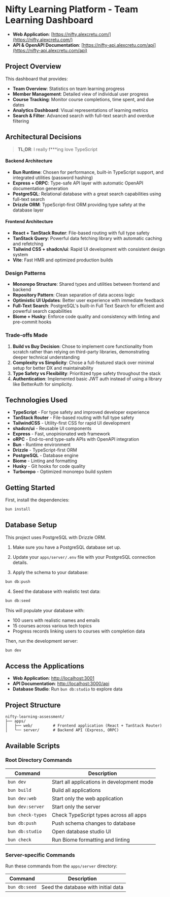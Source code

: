 # Nifty Learning Platform - Team Learning Dashboard

- **Web Application**: [https://nifty.alexcretu.com/](https://nifty.alexcretu.com/)
- **API & OpenAPI Documentation**: [https://nifty-api.alexcretu.com/api](https://nifty-api.alexcretu.com/api)

## Project Overview

This dashboard that provides:

- **Team Overview**: Statistics on team learning progress
- **Member Management**: Detailed view of individual user progress
- **Course Tracking**: Monitor course completions, time spent, and due dates
- **Analytics Dashboard**: Visual representations of learning metrics
- **Search & Filter**: Advanced search with full-text search and overdue filtering

## Architectural Decisions

> **TL;DR**: I really f\*\*\*ing love TypeScript

#### Backend Architecture

- **Bun Runtime**: Chosen for performance, built-in TypeScript support, and integrated utilities (password hashing)
- **Express + ORPC**: Type-safe API layer with automatic OpenAPI documentation generation
- **PostgreSQL**: Relational database with a great search capabilities using full-text search
- **Drizzle ORM**: TypeScript-first ORM providing type safety at the database layer

#### Frontend Architecture

- **React + TanStack Router**: File-based routing with full type safety
- **TanStack Query**: Powerful data fetching library with automatic caching and refetching
- **Tailwind CSS + shadcn/ui**: Rapid UI development with consistent design system
- **Vite**: Fast HMR and optimized production builds

### Design Patterns

- **Monorepo Structure**: Shared types and utilities between frontend and backend
- **Repository Pattern**: Clean separation of data access logic
- **Optimistic UI Updates**: Better user experience with immediate feedback
- **Full-Text Search**: PostgreSQL's built-in Full Text Search for efficient and powerful search capabilities
- **Biome + Husky**: Enforce code quality and consistency with linting and pre-commit hooks

### Trade-offs Made

1. **Build vs Buy Decision**: Chose to implement core functionality from scratch rather than relying on third-party libraries, demonstrating deeper technical understanding
2. **Complexity vs Simplicity**: Chose a full-featured stack over minimal setup for better DX and maintainability
3. **Type Safety vs Flexibility**: Prioritized type safety throughout the stack
4. **Authentication**: Implemented basic JWT auth instead of using a library like BetterAuth for simplicity.

## Technologies Used

- **TypeScript** - For type safety and improved developer experience
- **TanStack Router** - File-based routing with full type safety
- **TailwindCSS** - Utility-first CSS for rapid UI development
- **shadcn/ui** - Reusable UI components
- **Express** - Fast, unopinionated web framework
- **oRPC** - End-to-end type-safe APIs with OpenAPI integration
- **Bun** - Runtime environment
- **Drizzle** - TypeScript-first ORM
- **PostgreSQL** - Database engine
- **Biome** - Linting and formatting
- **Husky** - Git hooks for code quality
- **Turborepo** - Optimized monorepo build system

## Getting Started

First, install the dependencies:

```bash
bun install
```

## Database Setup

This project uses PostgreSQL with Drizzle ORM.

1. Make sure you have a PostgreSQL database set up.
2. Update your `apps/server/.env` file with your PostgreSQL connection details.

3. Apply the schema to your database:

```bash
bun db:push
```

4. Seed the database with realistic test data:

```bash
bun db:seed
```

This will populate your database with:

- 100 users with realistic names and emails
- 15 courses across various tech topics
- Progress records linking users to courses with completion data

Then, run the development server:

```bash
bun dev
```

## Access the Applications

- **Web Application**: [http://localhost:3001](http://localhost:3001)
- **API Documentation**: [http://localhost:3000/api](http://localhost:3000/api)
- **Database Studio**: Run `bun db:studio` to explore data

## Project Structure

```
nifty-learning-assessment/
├── apps/
│   ├── web/         # Frontend application (React + TanStack Router)
│   └── server/      # Backend API (Express, ORPC)
```

## Available Scripts

### Root Directory Commands

| Command           | Description                                |
| ----------------- | ------------------------------------------ |
| `bun dev`         | Start all applications in development mode |
| `bun build`       | Build all applications                     |
| `bun dev:web`     | Start only the web application             |
| `bun dev:server`  | Start only the server                      |
| `bun check-types` | Check TypeScript types across all apps     |
| `bun db:push`     | Push schema changes to database            |
| `bun db:studio`   | Open database studio UI                    |
| `bun check`       | Run Biome formatting and linting           |

### Server-specific Commands

Run these commands from the `apps/server` directory:

| Command       | Description                         |
| ------------- | ----------------------------------- |
| `bun db:seed` | Seed the database with initial data |
